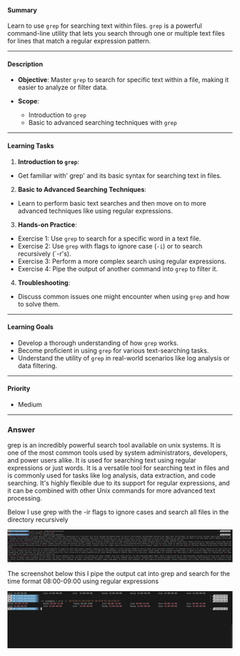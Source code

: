 #### Summary

Learn to use `grep` for searching text within files. `grep` is a powerful command-line utility that lets you search through one or multiple text files for lines that match a regular expression pattern.

---

#### Description

- **Objective**: Master `grep` to search for specific text within a file, making it easier to analyze or filter data.
  
- **Scope**: 
  - Introduction to `grep`
  - Basic to advanced searching techniques with `grep`
  
---

#### Learning Tasks

1. **Introduction to `grep`**: 
  - Get familiar with' grep' and its basic syntax for searching text in files.
  
2. **Basic to Advanced Searching Techniques**: 
  - Learn to perform basic text searches and then move on to more advanced techniques like using regular expressions.
  
3. **Hands-on Practice**: 
  - Exercise 1: Use `grep` to search for a specific word in a text file.
  - Exercise 2: Use `grep` with flags to ignore case (`-i`) or to search recursively (`-r's).
  - Exercise 3: Perform a more complex search using regular expressions.
  - Exercise 4: Pipe the output of another command into `grep` to filter it.
  
4. **Troubleshooting**: 
  - Discuss common issues one might encounter when using `grep` and how to solve them.

---

#### Learning Goals

- Develop a thorough understanding of how `grep` works.
- Become proficient in using `grep` for various text-searching tasks.
- Understand the utility of `grep` in real-world scenarios like log analysis or data filtering.

---

#### Priority

- Medium


***
### Answer


grep is an incredibly powerful search tool available on unix systems. It is one of the most common tools used by system administrators, developers, and power users alike. It is used for searching text using regular expressions or just words. It is a versatile tool for searching text in files and is commonly used for tasks like log analysis, data extraction, and code searching. It's highly flexible due to its support for regular expressions, and it can be combined with other Unix commands for more advanced text processing.

Below I use grep with the -ir flags to ignore cases and search all files in the directory recursively


![Image](../images/grep2.PNG)



The screenshot below this I pipe the output cat into grep and search for the time format 08:00-09:00 using regular expressions




![Image](../images/grep3.PNG)



